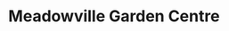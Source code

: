 ---
title: "Meadowville Garden Centre"
url: /guelph-eramosa/meadowville-garden-centre/
shop: garden centre
---